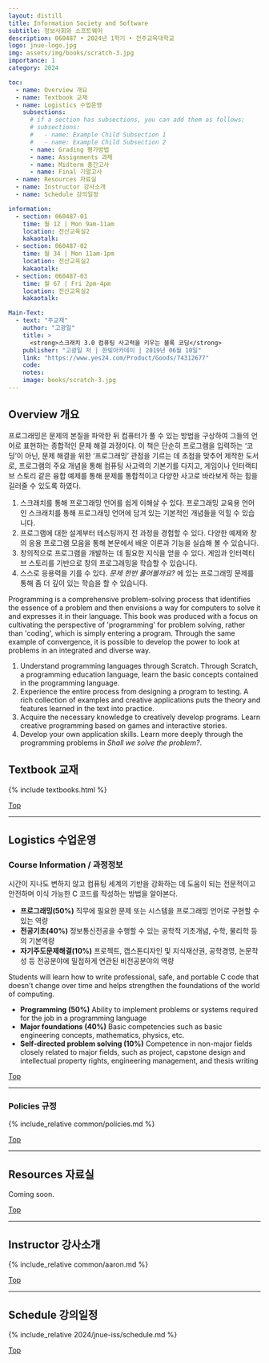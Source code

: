 ```yaml
---
layout: distill
title: Information Society and Software
subtitle: 정보사회와 소프트웨어
description: 060487 • 2024년 1학기 • 전주교육대학교
logo: jnue-logo.jpg
img: assets/img/books/scratch-3.jpg
importance: 1
category: 2024

toc:
  - name: Overview 개요
  - name: Textbook 교재
  - name: Logistics 수업운영
    subsections:
      # if a section has subsections, you can add them as follows:
      # subsections:
      #   - name: Example Child Subsection 1
      #   - name: Example Child Subsection 2
      - name: Grading 평가방법
      - name: Assignments 과제
      - name: Midterm 중간고사
      - name: Final 기말고사
  - name: Resources 자료실
  - name: Instructor 강사소개
  - name: Schedule 강의일정

information:
  - section: 060487-01
    time: 월 12 | Mon 9am-11am
    location: 전산교육실2
    kakaotalk:
  - section: 060487-02
    time: 월 34 | Mon 11am-1pm
    location: 전산교육실2
    kakaotalk:
  - section: 060487-03
    time: 월 67 | Fri 2pm-4pm
    location: 전산교육실2
    kakaotalk:

Main-Text:
  - text: "주교재"
    author: "고광일"
    title: >
      <strong>스크래치 3.0 컴퓨팅 사고력을 키우는 블록 코딩</strong>
    publisher: "고광일 저 | 한빛아카데미 | 2019년 06월 10일"
    link: "https://www.yes24.com/Product/Goods/74312677"
    code:
    notes:
    image: books/scratch-3.jpg
---
```


## Overview 개요

프로그래밍은 문제의 본질을 파악한 뒤 컴퓨터가 풀 수 있는 방법을 구상하여 그들의 언어로 표현하는 종합적인 문제 해결 과정이다. 이 책은 단순히 프로그램을 입력하는 ‘코딩’이 아닌, 문제 해결을 위한 ‘프로그래밍’ 관점을 기르는 데 초점을 맞추어 제작한 도서로, 프로그램의 주요 개념을 통해 컴퓨팅 사고력의 기본기를 다지고, 게임이나 인터랙티브 스토리 같은 융합 예제를 통해 문제를 통합적이고 다양한 사고로 바라보게 하는 힘을 길러줄 수 있도록 하였다.

1. 스크래치를 통해 프로그래밍 언어를 쉽게 이해살 수 있다. 프로그래밍 교육용 언어인 스크래치를 통해 프로그래밍 언어에 담겨 있는 기본적인 개념들을 익힐 수 있습니다.
2. 프로그램에 대한 설계부터 테스팅까지 전 과정을 경험할 수 있다. 다양한 예제와 창의 응용 프로그램 모음을 통해 본문에서 배운 이론과 기능을 실습해 볼 수 있습니다.
3. 창의적으로 프로그램을 개발하는 데 필요한 지식을 얻을 수 있다. 게임과 인터렉티브 스토리를 기반으로 창의 프로그래밍을 학습할 수 있습니다.
4. 스스로 응용력을 기를 수 있다. _문제 한번 풀어볼까요?_ 에 있는 프로그래밍 문제를 통해 좀 더 깊이 있는 학습을 할 수 있습니다.

Programming is a comprehensive problem-solving process that identifies the essence of a problem and then envisions a way for computers to solve it and expresses it in their language. This book was produced with a focus on cultivating the perspective of 'programming' for problem solving, rather than 'coding', which is simply entering a program. Through the same example of convergence, it is possible to develop the power to look at problems in an integrated and diverse way.

1. Understand programming languages through Scratch. Through Scratch, a programming education language, learn the basic concepts contained in the programming language.
2. Experience the entire process from designing a program to testing. A rich collection of examples and creative applications puts the theory and features learned in the text into practice.
3. Acquire the necessary knowledge to creatively develop programs. Learn creative programming based on games and interactive stories.
4. Develop your own application skills. Learn more deeply through the programming problems in _Shall we solve the problem?_.

## Textbook 교재

{% include textbooks.html %}

<a class="btncv" href="#">Top</a>

---

## Logistics 수업운영

### Course Information / 과정정보

시간이 지나도 변하지 않고 컴퓨팅 세계의 기반을 강화하는 데 도움이 되는 전문적이고 안전하며 이식 가능한 C 코드를 작성하는 방법을 알아본다.

- **프로그래밍(50%)** 직무에 필요한 문제 또는 시스템을 프로그래밍 언어로 구현할 수 있는 역량
- **전공기초(40%)** 정보통신전공을 수행할 수 있는 공학적 기초개념, 수학, 물리학 등의 기본역량
- **자기주도문제해결(10%)** 프로젝트, 캡스톤디자인 및 지식재산권, 공학경영, 논문작성 등 전공분야에 밀접하게 연관된 비전공분야의 역량

Students will learn how to write professional, safe, and portable C code that doesn't change over time and helps strengthen the foundations of the world of computing.

- **Programming (50%)** Ability to implement problems or systems required for the job in a programming language
- **Major foundations (40%)** Basic competencies such as basic engineering concepts, mathematics, physics, etc.
- **Self-directed problem solving (10%)** Competence in non-major fields closely related to major fields, such as project, capstone design and intellectual property rights, engineering management, and thesis writing

<a class="btncv" href="#">Top</a>

---

### Policies 규정

{% include_relative common/policies.md %}

<a class="btncv" href="#">Top</a>

---

## Resources 자료실

Coming soon.

<a class="btncv" href="#">Top</a>

---

## Instructor 강사소개

{% include_relative common/aaron.md %}

<a class="btncv" href="#">Top</a>

---

## Schedule 강의일정

{% include_relative 2024/jnue-iss/schedule.md %}

<a class="btncv" href="#">Top</a>
